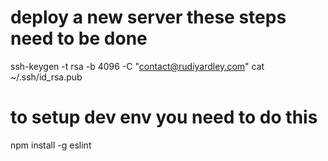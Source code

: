 
# deploy a new server these steps need to be done
ssh-keygen -t rsa -b 4096 -C "contact@rudiyardley.com"
cat ~/.ssh/id_rsa.pub


# to setup dev env you need to do this
npm install -g eslint
